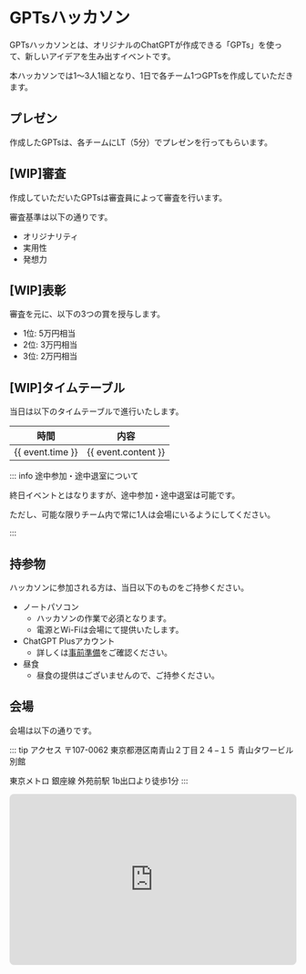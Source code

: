<script setup>
  const clock = new Date('2024-06-29T08:00:00+09:00');
  const timetable = [
    {
      time: 90,
      content: '会場設営'
    },
    {
      time: 30,
      content: '登壇者受付'
    },
    {
      time: 15,
      content: '一般参加者受付'
    },
    {
      time: 15,
      content: '開会の挨拶'
    },
    {
      time: 30,
      content: '基調講演'
    },
    {
      time: 60 * 6,
      content: 'ハッカソン'
    },
    {
      time: 60,
      content: 'プレゼン'
    },
    {
      time: 30,
      content: '審査'
    },
    {
      time: 15,
      content: '表彰'
    },
    {
      time: 15,
      content: '閉会の挨拶'
    },
    {
      time: 60 * 2,
      content: '懇親会（任意参加）'
    }
  ];
  
  const events = timetable.map(event => {
    const start = clock.toLocaleString('ja-JP', {
        timeZone: 'Asia/Tokyo',
        hour: '2-digit',
        minute: '2-digit',
        hour12: false
    });
    clock.setMinutes(clock.getMinutes() + event.time);
    const end = clock.toLocaleString('ja-JP', {
        timeZone: 'Asia/Tokyo',
        hour: '2-digit',
        minute: '2-digit',
        hour12: false
    });
    const content = event.content;
    return {
      time: `${start} - ${end}`,
      content
    }
  })
</script>

# GPTsハッカソン

GPTsハッカソンとは、オリジナルのChatGPTが作成できる「GPTs」を使って、新しいアイデアを生み出すイベントです。

本ハッカソンでは1〜3人1組となり、1日で各チーム1つGPTsを作成していただきます。

## プレゼン

作成したGPTsは、各チームにLT（5分）でプレゼンを行ってもらいます。

## [WIP]審査

作成していただいたGPTsは審査員によって審査を行います。

審査基準は以下の通りです。

- オリジナリティ
- 実用性
- 発想力

## [WIP]表彰

審査を元に、以下の3つの賞を授与します。

- 1位: 5万円相当
- 2位: 3万円相当
- 3位: 2万円相当

## [WIP]タイムテーブル

当日は以下のタイムテーブルで進行いたします。

<table>
  <thead>
    <tr>
      <th style="text-align: center;">時間</th>
      <th style="text-align: center;">内容</th>
    </tr>
  </thead>
  <tbody>
    <tr v-for="event in events" :key="event.time">
      <td style="text-align: center;">{{ event.time }}</td>
      <td>{{ event.content }}</td>
    </tr>
  </tbody>
</table>

::: info 途中参加・途中退室について

終日イベントとはなりますが、途中参加・途中退室は可能です。

ただし、可能な限りチーム内で常に1人は会場にいるようにしてください。

:::

## 持参物

ハッカソンに参加される方は、当日以下のものをご持参ください。

- ノートパソコン
  - ハッカソンの作業で必須となります。
  - 電源とWi-Fiは会場にて提供いたします。
- ChatGPT Plusアカウント
  - 詳しくは[事前準備](/hackathon/prepare)をご確認ください。
- 昼食
  - 昼食の提供はございませんので、ご持参ください。

## 会場

会場は以下の通りです。

::: tip アクセス
〒107-0062 東京都港区南青山２丁目２４−１５ 青山タワービル 別館

東京メトロ 銀座線 外苑前駅 1b出口より徒歩1分
:::

<iframe src="https://www.google.com/maps/embed?pb=!1m18!1m12!1m3!1d810.3166366056506!2d139.7180263167594!3d35.67043830110799!2m3!1f0!2f0!3f0!3m2!1i1024!2i768!4f13.1!3m3!1m2!1s0x60188d43a569ad5d%3A0xc0d6d49ac0fe908a!2z44Oa44Kk44Kv44Op44Km44OJ44Ob44O844Or44OH44Kj44Oz44Kw44K55qCq5byP5Lya56S-!5e0!3m2!1sja!2sjp!4v1716258481326!5m2!1sja!2sjp" width="100%" height="300" style="border:0; border-radius: 8px;" allowfullscreen="" loading="lazy" referrerpolicy="no-referrer-when-downgrade"></iframe>
